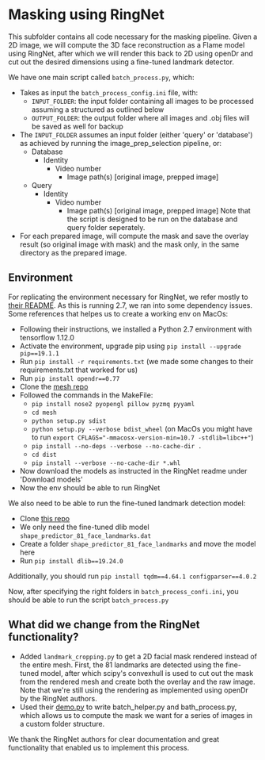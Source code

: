 # Masking using RingNet

This subfolder contains all code necessary for the masking pipeline. Given a 2D image, we will 
compute the 3D face reconstruction as a Flame model using RingNet, after which we will render this back to 2D using 
openDr and cut out the desired dimensions using a fine-tuned landmark detector. 

We have one main script called `batch_process.py`, which: 
- Takes as input the `batch_process_config.ini` file, with: 
    - `INPUT_FOLDER`: the input folder containing all images to be processed assuming a structured as outlined below
    - `OUTPUT_FOLDER`: the output folder where all images and .obj files will be saved as well for backup
- The `INPUT_FOLDER` assumes an input folder (either 'query' or 'database') as achieved by running the image_prep_selection pipeline, or: 
    - Database
        - Identity
            - Video number
                - Image path(s) [original image, prepped image]
    - Query
        - Identity
            - Video number
                - Image path(s) [original image, prepped image]
    Note that the script is designed to be run on the database and query folder seperately. 
- For each prepared image, will compute the mask and save the overlay result (so original image with mask) and the mask only, 
in the same directory as the prepared image. 

## Environment

For replicating the environment necessary for RingNet, we refer mostly to [their README](https://github.com/soubhiksanyal/RingNet). 
As this is running 2.7, we ran into some dependency issues. Some references that helpes us to create a working env on MacOs: 
- Following their instructions, we installed a Python 2.7 environment with tensorflow 1.12.0
- Activate the environment, upgrade pip using `pip install --upgrade pip==19.1.1`
- Run `pip install -r requirements.txt` (we made some changes to their requirements.txt that worked for us)
- Run `pip install opendr==0.77`
- Clone the [mesh repo](https://github.com/TimoBolkart/mesh)
- Followed the commands in the MakeFile: 
    - `pip install nose2 pyopengl pillow pyzmq pyyaml`
    - `cd mesh`
    - `python setup.py sdist`
    - `python setup.py --verbose bdist_wheel` (on MacOs you might have to run `export CFLAGS="-mmacosx-version-min=10.7 -stdlib=libc++"`)
    - `pip install --no-deps --verbose --no-cache-dir .`
    - `cd dist`
    - `pip install --verbose --no-cache-dir *.whl`
- Now download the models as instructed in the RingNet readme under 'Download models'
- Now the env should be able to run RingNet

We also need to be able to run the fine-tuned landmark detection model:
- Clone [this repo](https://github.com/codeniko/shape_predictor_81_face_landmarks)
- We only need the fine-tuned dlib model `shape_predictor_81_face_landmarks.dat`
- Create a folder `shape_predictor_81_face_landmarks` and move the model here
- Run `pip install dlib==19.24.0`

Additionally, you should run `pip install tqdm==4.64.1 configparser==4.0.2`

Now, after specifying the right folders in `batch_process_confi.ini`, you should be able to run the script `batch_process.py`

## What did we change from the RingNet functionality? 

- Added `landmark_cropping.py` to get a 2D facial mask rendered instead of the entire mesh. 
First, the 81 landmarks are detected using the fine-tuned model, after which scipy's convexhull is used
to cut out the mask from the rendered mesh and create both the overlay and the raw image. 
Note that we're still using the rendering as implemented using openDr by the RingNet authors. 
- Used their [demo.py](https://github.com/soubhiksanyal/RingNet/blob/master/demo.py) to write batch_helper.py and bath_process.py, 
which allows us to compute the mask we want for a series of images in a custom folder structure.

We thank the RingNet authors for clear documentation and great functionality that enabled us to implement this process. 
